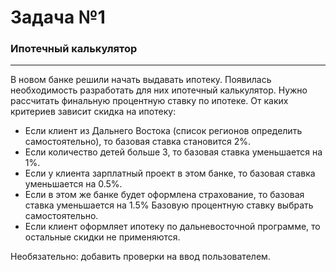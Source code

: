 Задача №1
===
### Ипотечный калькулятор 

<hr>

В новом банке решили начать выдавать ипотеку. Появилась необходимость разработать для них ипотечный калькулятор. Нужно рассчитать финальную процентную ставку по ипотеке. От каких критериев зависит скидка на ипотеку:


* Если клиент из Дальнего Востока (список регионов определить самостоятельно), то базовая ставка становится 2%.
* Если количество детей больше 3, то базовая ставка уменьшается на 1%.
* Если у клиента зарплатный проект в этом банке, то базовая ставка уменьшается на 0.5%.
* Если в этом же банке будет оформлена страхование, то базовая ставка уменьшается на 1.5% Базовую процентную ставку выбрать самостоятельно.
* Если клиент оформляет ипотеку по дальневосточной программе, то остальные скидки не применяются.

Необязательно: добавить проверки на ввод пользователем.